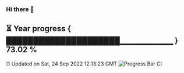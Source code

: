 ### Hi there 👋
⏳ Year progress { █████████████████████▁▁▁▁▁▁▁▁▁ } 73.02 %
---
⏰ Updated on Sat, 24 Sep 2022 12:13:23 GMT
![Progress Bar CI](https://github.com/Moyi321/Moyi321/workflows/Progress%20Bar%20CI/badge.svg)
